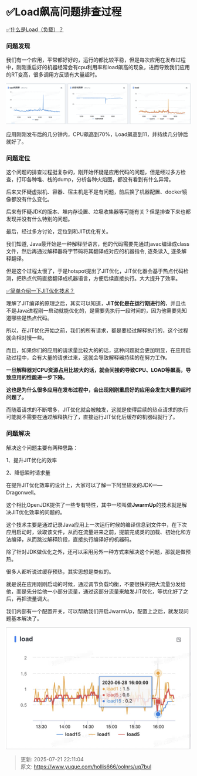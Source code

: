 # ✅Load飙高问题排查过程

[✅什么是Load（负载）？](https://www.yuque.com/hollis666/oolnrs/zmhkxcfgxc5ggz96)



### 问题发现


我们有一个应用，平常都好好的，运行的都比较平稳，但是每次应用在发布过程中，刚刚重启好的机器经常会有cpu利用率和load飙高的现象，进而导致我们应用的RT变高，很多调用方反馈有大量超时。 



![1683538843167-4a3a6c11-ca65-4e06-9f2e-c3e38c6deb5c.png](./img/u9IBuSFr7m7009-s/1683538843167-4a3a6c11-ca65-4e06-9f2e-c3e38c6deb5c-419352.png)



应用刚刚发布后的几分钟内，CPU飙高到70%，Load飙高到11，并持续几分钟后就好了。



### 问题定位


这个问题的排查过程挺复杂的，刚开始怀疑是应用代码的问题，但是经过多方检查，打印各种堆、栈的dump，分析各种火焰图，都没有看到有什么异常。



后来又怀疑虚拟机、容器、宿主机是不是有问题，前后换了机器配置、docker镜像都没有什么变化。



后来有怀疑JDK的版本、堆内存设置、垃圾收集器等可能有关？但是排查下来也都发现并没有什么特别的问题。



最后，经过多方讨论，定位到和JIT优化有关。



我们知道, Java最开始是一种解释型语言，他的代码需要先通过javac编译成class文件，然后再通过解释器将字节码将其翻译成对应的机器指令, 逐条读入, 逐条解释翻译。



但是这个过程太慢了，于是hotspot提出了JIT优化，JIT优化器会基于热点代码检测，把热点代码直接翻译成机器语言，方便后续直接执行。大大提升了效率。



[✅简单介绍一下JIT优化技术？](https://www.yuque.com/hollis666/oolnrs/nkr4ge)



理解了JIT编译的原理之后，其实可以知道，**JIT优化是在运行期进行的**，并且也不是Java进程刚一启动就能优化的，是需要先执行一段时间的，因为他需要先知道哪些是热点代码。



所以，在JIT优化开始之前，我们的所有请求，都是要经过解释执行的，这个过程就会相对慢一些。



而且，如果你们的应用的请求量比较大的的话，这种问题就会更加明显，在应用启动过程中，会有大量的请求过来，这就会导致解释器持续的在努力工作。



**一旦解释器对CPU资源占用比较大的话，就会间接的导致CPU、LOAD等飙高，导致应用的性能进一步下降。**



**这也是为什么很多应用在发布过程中，会出现刚刚重启好的应用会发生大量的超时问题了。**



而随着请求的不断增多，JIT优化就会被触发，这就是使得后续的热点请求的执行可能就不需要在通过解释执行了，直接运行JIT优化后缓存的机器码就行了。



### 问题解决


解决这个问题主要有两种思路：



1、提升JIT优化的效率



2、降低瞬时请求量





在提升JIT优化效率的设计上，大家可以了解一下阿里研发的JDK——Dragonwell。



这个相比OpenJDK提供了一些专有特性，其中一项叫做**JwarmUp**的技术就是解决JIT优化效率的问题的。



这个技术主要是通过记录Java应用上一次运行时候的编译信息到文件中，在下次应用启动时，读取该文件，从而在流量进来之前，提前完成类的加载、初始化和方法编译，从而跳过解释阶段，直接执行编译好的机器码。



除了针对JDK做优化之外，还可以采用另外一种方式来解决这个问题，那就是做预热。



很多人都听说过缓存预热，其实思想是类似的。



就是说在应用刚刚启动的时候，通过调节负载均衡，不要很快的把大流量分发给他，而是先分给他一小部分流量，通过这部分流量来触发JIT优化，等优化好了之后，再把流量调大。



我们内部有一个配置开关，可以帮助我们开启JwarmUp，配置上之后，就发现问题基本解决了。



![1683539410575-5c34b98d-97da-4b1c-9979-c4d0fffc67b1.png](./img/u9IBuSFr7m7009-s/1683539410575-5c34b98d-97da-4b1c-9979-c4d0fffc67b1-289628.png)





> 更新: 2025-07-21 22:11:04  
> 原文: <https://www.yuque.com/hollis666/oolnrs/uq7bul>